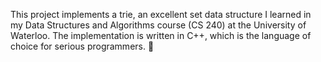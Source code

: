 This project implements a trie, an excellent set data structure I learned in
my Data Structures and Algorithms course (CS 240) at the University of Waterloo.
The implementation is written in C++, which is the language of choice for
serious programmers. 💪
